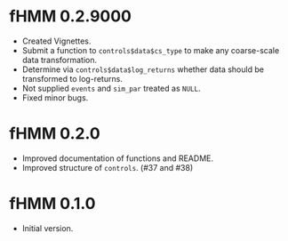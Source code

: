 # fHMM 0.2.9000
* Created Vignettes.
* Submit a function to `controls$data$cs_type` to make any coarse-scale data transformation.
* Determine via `controls$data$log_returns` whether data should be transformed to log-returns.
* Not supplied `events` and `sim_par` treated as `NULL`.
* Fixed minor bugs.

# fHMM 0.2.0
* Improved documentation of functions and README.
* Improved structure of `controls`. (#37 and #38)

# fHMM 0.1.0
* Initial version.